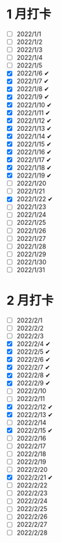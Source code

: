 # 1 月打卡

- [ ] 2022/1/1 
- [ ] 2022/1/2 
- [ ] 2022/1/3 
- [ ] 2022/1/4 
- [ ] 2022/1/5 
- [x] 2022/1/6 ✔
- [x] 2022/1/7 ✔
- [x] 2022/1/8 ✔
- [x] 2022/1/9 ✔
- [x] 2022/1/10 ✔
- [x] 2022/1/11 ✔
- [x] 2022/1/12 ✔
- [x] 2022/1/13 ✔
- [x] 2022/1/14 ✔
- [x] 2022/1/15 ✔
- [x] 2022/1/16 ✔
- [x] 2022/1/17 ✔
- [x] 2022/1/18 ✔
- [x] 2022/1/19 ✔
- [ ] 2022/1/20 
- [ ] 2022/1/21 
- [x] 2022/1/22 ✔
- [ ] 2022/1/23
- [ ] 2022/1/24
- [ ] 2022/1/25
- [ ] 2022/1/26 
- [ ] 2022/1/27 
- [ ] 2022/1/28 
- [ ] 2022/1/29 
- [ ] 2022/1/30 
- [ ] 2022/1/31

# 2 月打卡

- [ ] 2022/2/1
- [ ] 2022/2/2
- [ ] 2022/2/3 
- [x] 2022/2/4 ✔
- [x] 2022/2/5 ✔
- [x] 2022/2/6 ✔
- [x] 2022/2/7 ✔
- [x] 2022/2/8 ✔
- [x] 2022/2/9 ✔
- [ ] 2022/2/10
- [ ] 2022/2/11
- [x] 2022/2/12 ✔
- [x] 2022/2/13 ✔
- [ ] 2022/2/14
- [x] 2022/2/15 ✔
- [ ] 2022/2/16
- [ ] 2022/2/17
- [ ] 2022/2/18
- [ ] 2022/2/19
- [ ] 2022/2/20 
- [x] 2022/2/21 ✔
- [ ] 2022/2/22 
- [ ] 2022/2/23
- [ ] 2022/2/24
- [ ] 2022/2/25
- [ ] 2022/2/26 
- [ ] 2022/2/27 
- [ ] 2022/2/28
